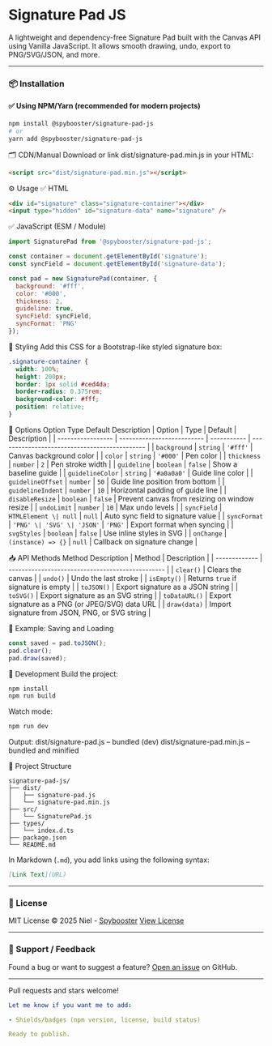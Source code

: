 # Signature Pad JS

A lightweight and dependency-free Signature Pad built with the Canvas API using Vanilla JavaScript. It allows smooth drawing, undo, export to PNG/SVG/JSON, and more.

---

### 📦 Installation

#### ✅ Using NPM/Yarn (recommended for modern projects)

```bash
npm install @spybooster/signature-pad-js
# or
yarn add @spybooster/signature-pad-js
```

🗂️ CDN/Manual
Download or link dist/signature-pad.min.js in your HTML:
```html
<script src="dist/signature-pad.min.js"></script>
```

⚙️ Usage
✅ HTML
```html
<div id="signature" class="signature-container"></div>
<input type="hidden" id="signature-data" name="signature" />
```

✅ JavaScript (ESM / Module)
```js
import SignaturePad from '@spybooster/signature-pad-js';

const container = document.getElementById('signature');
const syncField = document.getElementById('signature-data');

const pad = new SignaturePad(container, {
  background: '#fff',
  color: '#000',
  thickness: 2,
  guideline: true,
  syncField: syncField,
  syncFormat: 'PNG'
});
```

🎨 Styling
Add this CSS for a Bootstrap-like styled signature box:

```css
.signature-container {
  width: 100%;
  height: 200px;
  border: 1px solid #ced4da;
  border-radius: 0.375rem;
  background-color: #fff;
  position: relative;
}
```

🔧 Options
Option	Type	Default	Description
| Option            | Type                       | Default     | Description                                   |
| ----------------- | -------------------------- | ----------- | --------------------------------------------- |
| `background`      | `string`                   | `'#fff'`    | Canvas background color                       |
| `color`           | `string`                   | `'#000'`    | Pen color                                     |
| `thickness`       | `number`                   | `2`         | Pen stroke width                              |
| `guideline`       | `boolean`                  | `false`     | Show a baseline guide                         |
| `guidelineColor`  | `string`                   | `'#a0a0a0'` | Guide line color                              |
| `guidelineOffset` | `number`                   | `50`        | Guide line position from bottom               |
| `guidelineIndent` | `number`                   | `10`        | Horizontal padding of guide line              |
| `disableResize`   | `boolean`                  | `false`     | Prevent canvas from resizing on window resize |
| `undoLimit`       | `number`                   | `10`        | Max undo levels                               |
| `syncField`       | `HTMLElement \| null`      | `null`      | Auto sync field to signature value            |
| `syncFormat`      | `'PNG' \| 'SVG' \| 'JSON'` | `'PNG'`     | Export format when syncing                    |
| `svgStyles`       | `boolean`                  | `false`     | Use inline styles in SVG                      |
| `onChange`        | `(instance) => {}`         | `null`      | Callback on signature change                  |


📥 API Methods
Method	Description
| Method        | Description                                      |
| ------------- | ------------------------------------------------ |
| `clear()`     | Clears the canvas                                |
| `undo()`      | Undo the last stroke                             |
| `isEmpty()`   | Returns `true` if signature is empty             |
| `toJSON()`    | Export signature as a JSON string                |
| `toSVG()`     | Export signature as an SVG string                |
| `toDataURL()` | Export signature as a PNG (or JPEG/SVG) data URL |
| `draw(data)`  | Import signature from JSON, PNG, or SVG string   |


🔄 Example: Saving and Loading
```js
const saved = pad.toJSON();
pad.clear();
pad.draw(saved);
```

🧪 Development
Build the project:
```bash
npm install
npm run build
```

Watch mode:
```bash
npm run dev
```

Output:
dist/signature-pad.js – bundled (dev)
dist/signature-pad.min.js – bundled and minified

📁 Project Structure
```pgsql
signature-pad-js/
├── dist/
│   ├── signature-pad.js
│   └── signature-pad.min.js
├── src/
│   └── SignaturePad.js
├── types/
│   └── index.d.ts
├── package.json
└── README.md
```

In Markdown (`.md`), you add links using the following syntax:

```md
[Link Text](URL)
```
---

### 🧾 License

MIT License © 2025 Niel - [Spybooster](https://github.com/Spybooster/signature-pad-js)
[View License](https://opensource.org/licenses/MIT)

---

### 💬 Support / Feedback

Found a bug or want to suggest a feature? [Open an issue](https://github.com/Spybooster/signature-pad-js/issues) on GitHub.

---

Pull requests and stars welcome!
```yaml
Let me know if you want me to add:

- Shields/badges (npm version, license, build status)

Ready to publish.
```
